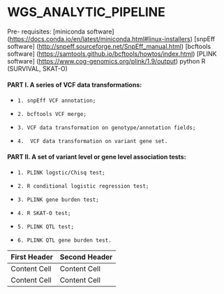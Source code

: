 # WGS_ANALYTIC_PIPELINE 
 
Pre- requisites:
[miniconda software] (https://docs.conda.io/en/latest/miniconda.html#linux-installers)
[snpEff software] (http://snpeff.sourceforge.net/SnpEff_manual.html)
[bcftools software] (https://samtools.github.io/bcftools/howtos/index.html)
[PLINK software] (https://www.cog-genomics.org/plink/1.9/output)
python
R (SURVIVAL, SKAT-O)

  
#### PART I. A series of VCF data transformations:



* `1. snpEff VCF annotation;`

* `2. bcftools VCF merge;`

* `3. VCF data transformation on genotype/annotation fields;`

* `4.  VCF data transformation on variant gene set.`

#### PART II. A set of variant level or gene level association tests:




* `1. PLINK logstic/Chisq test;`

* `2. R conditional logistic regression test;`

* `3. PLINK gene burden test;`

* `4. R SKAT-O test;`

* `5. PLINK QTL test;`

* `6. PLINK QTL gene burden test.`

| First Header  | Second Header |
| ------------- | ------------- |
| Content Cell  | Content Cell  |
| Content Cell  | Content Cell  |
